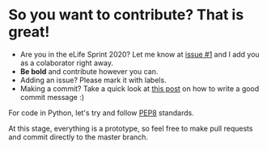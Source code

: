 # So you want to contribute? That is great! 

* Are you in the eLife Sprint 2020? Let me know at [issue #1](https://github.com/lubianat/annotate_them_all/issues/1) and I add you as a colaborator right away. 
* **Be bold** and contribute however you can.  
* Adding an issue? Please mark it with labels. 
* Making a commit? Take a quick look at [this post](https://chris.beams.io/posts/git-commit/) on how to write a good commit message :)

For code in Python, let's try and follow [PEP8](https://www.datacamp.com/community/tutorials/pep8-tutorial-python-code) standards. 

At this stage, everything is a prototype, so feel free to make pull requests and commit directly to the master branch. 
